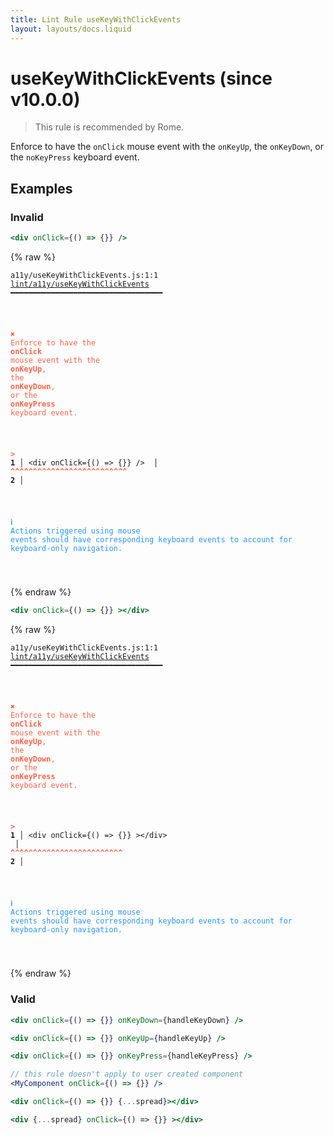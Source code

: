 ```yaml
---
title: Lint Rule useKeyWithClickEvents
layout: layouts/docs.liquid
---
```


# useKeyWithClickEvents (since v10.0.0)

> This rule is recommended by Rome.

Enforce to have the `onClick` mouse event with the `onKeyUp`, the `onKeyDown`, or the `noKeyPress` keyboard event.

## Examples

### Invalid

```jsx
<div onClick={() => {}} />
```

{% raw %}<pre class="language-text"><code class="language-text">a11y/useKeyWithClickEvents.js:1:1 <a href="https://rome.tools/docs/lint/rules/useKeyWithClickEvents">lint/a11y/useKeyWithClickEvents</a> ━━━━━━━━━━━━━━━━━━━━━━━━━━━━━━━━━━

<strong><span style="color: Tomato;">  </span></strong><strong><span style="color: Tomato;">✖</span></strong> <span style="color: Tomato;">Enforce to have the </span><span style="color: Tomato;"><strong>onClick</strong></span><span style="color: Tomato;"> mouse event with the </span><span style="color: Tomato;"><strong>onKeyUp</strong></span><span style="color: Tomato;">, the </span><span style="color: Tomato;"><strong>onKeyDown</strong></span><span style="color: Tomato;">, or the </span><span style="color: Tomato;"><strong>onKeyPress</strong></span><span style="color: Tomato;"> keyboard event.</span>
  
<strong><span style="color: Tomato;">  </span></strong><strong><span style="color: Tomato;">&gt;</span></strong> <strong>1 │ </strong>&lt;div onClick={() =&gt; {}} /&gt;
   <strong>   │ </strong><strong><span style="color: Tomato;">^</span></strong><strong><span style="color: Tomato;">^</span></strong><strong><span style="color: Tomato;">^</span></strong><strong><span style="color: Tomato;">^</span></strong><strong><span style="color: Tomato;">^</span></strong><strong><span style="color: Tomato;">^</span></strong><strong><span style="color: Tomato;">^</span></strong><strong><span style="color: Tomato;">^</span></strong><strong><span style="color: Tomato;">^</span></strong><strong><span style="color: Tomato;">^</span></strong><strong><span style="color: Tomato;">^</span></strong><strong><span style="color: Tomato;">^</span></strong><strong><span style="color: Tomato;">^</span></strong><strong><span style="color: Tomato;">^</span></strong><strong><span style="color: Tomato;">^</span></strong><strong><span style="color: Tomato;">^</span></strong><strong><span style="color: Tomato;">^</span></strong><strong><span style="color: Tomato;">^</span></strong><strong><span style="color: Tomato;">^</span></strong><strong><span style="color: Tomato;">^</span></strong><strong><span style="color: Tomato;">^</span></strong><strong><span style="color: Tomato;">^</span></strong><strong><span style="color: Tomato;">^</span></strong><strong><span style="color: Tomato;">^</span></strong><strong><span style="color: Tomato;">^</span></strong><strong><span style="color: Tomato;">^</span></strong>
    <strong>2 │ </strong>
  
<strong><span style="color: rgb(38, 148, 255);">  </span></strong><strong><span style="color: rgb(38, 148, 255);">ℹ</span></strong> <span style="color: rgb(38, 148, 255);">Actions triggered using mouse events should have corresponding keyboard events to account for keyboard-only navigation.</span>
  
</code></pre>{% endraw %}

```jsx
<div onClick={() => {}} ></div>
```

{% raw %}<pre class="language-text"><code class="language-text">a11y/useKeyWithClickEvents.js:1:1 <a href="https://rome.tools/docs/lint/rules/useKeyWithClickEvents">lint/a11y/useKeyWithClickEvents</a> ━━━━━━━━━━━━━━━━━━━━━━━━━━━━━━━━━━

<strong><span style="color: Tomato;">  </span></strong><strong><span style="color: Tomato;">✖</span></strong> <span style="color: Tomato;">Enforce to have the </span><span style="color: Tomato;"><strong>onClick</strong></span><span style="color: Tomato;"> mouse event with the </span><span style="color: Tomato;"><strong>onKeyUp</strong></span><span style="color: Tomato;">, the </span><span style="color: Tomato;"><strong>onKeyDown</strong></span><span style="color: Tomato;">, or the </span><span style="color: Tomato;"><strong>onKeyPress</strong></span><span style="color: Tomato;"> keyboard event.</span>
  
<strong><span style="color: Tomato;">  </span></strong><strong><span style="color: Tomato;">&gt;</span></strong> <strong>1 │ </strong>&lt;div onClick={() =&gt; {}} &gt;&lt;/div&gt;
   <strong>   │ </strong><strong><span style="color: Tomato;">^</span></strong><strong><span style="color: Tomato;">^</span></strong><strong><span style="color: Tomato;">^</span></strong><strong><span style="color: Tomato;">^</span></strong><strong><span style="color: Tomato;">^</span></strong><strong><span style="color: Tomato;">^</span></strong><strong><span style="color: Tomato;">^</span></strong><strong><span style="color: Tomato;">^</span></strong><strong><span style="color: Tomato;">^</span></strong><strong><span style="color: Tomato;">^</span></strong><strong><span style="color: Tomato;">^</span></strong><strong><span style="color: Tomato;">^</span></strong><strong><span style="color: Tomato;">^</span></strong><strong><span style="color: Tomato;">^</span></strong><strong><span style="color: Tomato;">^</span></strong><strong><span style="color: Tomato;">^</span></strong><strong><span style="color: Tomato;">^</span></strong><strong><span style="color: Tomato;">^</span></strong><strong><span style="color: Tomato;">^</span></strong><strong><span style="color: Tomato;">^</span></strong><strong><span style="color: Tomato;">^</span></strong><strong><span style="color: Tomato;">^</span></strong><strong><span style="color: Tomato;">^</span></strong><strong><span style="color: Tomato;">^</span></strong><strong><span style="color: Tomato;">^</span></strong>
    <strong>2 │ </strong>
  
<strong><span style="color: rgb(38, 148, 255);">  </span></strong><strong><span style="color: rgb(38, 148, 255);">ℹ</span></strong> <span style="color: rgb(38, 148, 255);">Actions triggered using mouse events should have corresponding keyboard events to account for keyboard-only navigation.</span>
  
</code></pre>{% endraw %}

### Valid

```jsx
<div onClick={() => {}} onKeyDown={handleKeyDown} />
```

```jsx
<div onClick={() => {}} onKeyUp={handleKeyUp} />
```

```jsx
<div onClick={() => {}} onKeyPress={handleKeyPress} />
```

```jsx
// this rule doesn't apply to user created component
<MyComponent onClick={() => {}} />
```

```jsx
<div onClick={() => {}} {...spread}></div>
```

```jsx
<div {...spread} onClick={() => {}} ></div>
```

